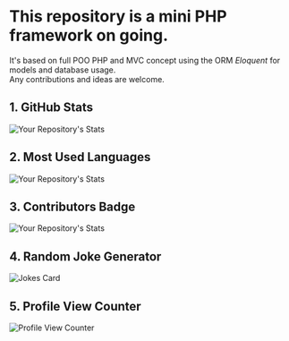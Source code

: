 # This repository is a mini PHP framework on going.  

It's based on full POO PHP and MVC concept using 
the ORM *Eloquent* for models and database usage.  
Any contributions and ideas are welcome.

## 1. GitHub Stats
![Your Repository's Stats](https://github-readme-stats.vercel.app/api?username=thecodeisbae&show_icons=true)
## 2. Most Used Languages
![Your Repository's Stats](https://github-readme-stats.vercel.app/api/top-langs/?username=thecodeisbae&theme=blue-green)
## 3. Contributors Badge
![Your Repository's Stats](https://contrib.rocks/image?repo=thecodeisbae/thecodeisbae)
## 4. Random Joke Generator
![Jokes Card](https://readme-jokes.vercel.app/api)
## 5. Profile View Counter
![Profile View Counter](https://komarev.com/ghpvc/?username=thecodeisbae)
